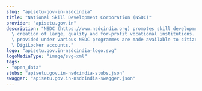 ```yaml
---
slug: "apisetu-gov-in-nsdcindia"
title: "National Skill Development Corporation (NSDC)"
provider: "apisetu.gov.in"
description: "NSDC (https://www.nsdcindia.org) promotes skill development by catalyzing\
  \ creation of large, quality and for-profit vocational institutions. Skill certificates\
  \ provided under various NSDC programmes are made available to citizens in their\
  \ DigiLocker accounts."
logo: "apisetu.gov.in-nsdcindia-logo.svg"
logoMediaType: "image/svg+xml"
tags:
- "open_data"
stubs: "apisetu.gov.in-nsdcindia-stubs.json"
swagger: "apisetu.gov.in-nsdcindia-swagger.json"
---
```

